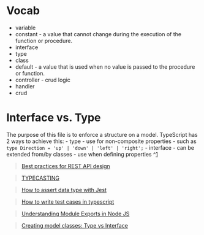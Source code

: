 # Vocab
- variable 
- constant - a value that cannot change during the execution of the function or procedure.
- interface
- type
- class
- default - a value that is used when no value is passed to the procedure or function.
- controller - crud logic
- handler 
- crud

# Interface vs. Type
The purpose of this file is to enforce a structure on a model.
TypeScript has 2 ways to achieve this: 
    - type
        - use for non-composite properties
        - such as `type Direction = 'up' | 'down' | 'left' | 'right';`
    - interface
        - can be extended from/by classes
        - use when defining properties
^[1](https://stackoverflow.com/questions/35453630/creating-model-classes-in-typescript)
  

  > [Best practices for REST API design](https://stackoverflow.blog/2020/03/02/best-practices-for-rest-api-design/)

  > [TYPECASTING](https://blog.logrocket.com/how-to-perform-type-casting-typescript/)

  > [How to assert data type with Jest](https://stackoverflow.com/questions/62564800/how-to-assert-data-type-with-jest)

  > [How to write test cases in typescript](https://bootcamp.uxdesign.cc/how-to-write-test-cases-in-typescript-fa7a263b7833)

  > [Understanding Module Exports in Node JS](https://www.sitepoint.com/understanding-module-exports-exports-node-js)

  > [Creating model classes: Type vs Interface]((https://stackoverflow.com/questions/35453630/creating-model-classes-in-typescript))

